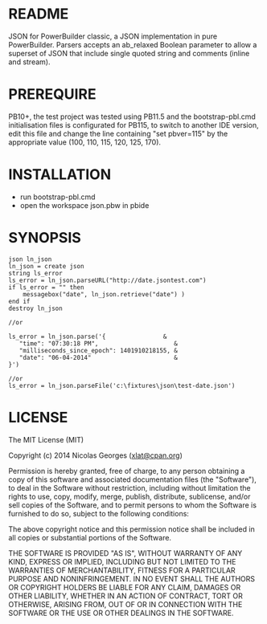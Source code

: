 README
======

JSON for PowerBuilder classic, a JSON implementation in pure PowerBuilder.
Parsers accepts an ab_relaxed Boolean parameter to allow a superset of JSON 
that include single quoted string and comments (inline and stream).

PREREQUIRE
==========

PB10+, the test project was tested using PB11.5 and the bootstrap-pbl.cmd 
initialisation files is configurated for PB115, to switch to another IDE 
version, edit this file and change the line containing "set pbver=115" by
the appropriate value (100, 110, 115, 120, 125, 170).

INSTALLATION
============

* run bootstrap-pbl.cmd 
* open the workspace json.pbw in pbide

SYNOPSIS
========

```
json ln_json
ln_json = create json
string ls_error
ls_error = ln_json.parseURL("http://date.jsontest.com")
if ls_error = "" then
    messagebox("date", ln_json.retrieve("date") )
end if
destroy ln_json

//or

ls_error = ln_json.parse('{                &
   "time": "07:30:18 PM",                     &
   "milliseconds_since_epoch": 1401910218155, &
   "date": "06-04-2014"                       &
}')

//or
ls_error = ln_json.parseFile('c:\fixtures\json\test-date.json')
```
LICENSE
=======

The MIT License (MIT)

Copyright (c) 2014 Nicolas Georges (xlat@cpan.org)

Permission is hereby granted, free of charge, to any person obtaining a copy of
this software and associated documentation files (the "Software"), to deal in
the Software without restriction, including without limitation the rights to
use, copy, modify, merge, publish, distribute, sublicense, and/or sell copies of
the Software, and to permit persons to whom the Software is furnished to do so,
subject to the following conditions:

The above copyright notice and this permission notice shall be included in all
copies or substantial portions of the Software.

THE SOFTWARE IS PROVIDED "AS IS", WITHOUT WARRANTY OF ANY KIND, EXPRESS OR
IMPLIED, INCLUDING BUT NOT LIMITED TO THE WARRANTIES OF MERCHANTABILITY, FITNESS
FOR A PARTICULAR PURPOSE AND NONINFRINGEMENT. IN NO EVENT SHALL THE AUTHORS OR
COPYRIGHT HOLDERS BE LIABLE FOR ANY CLAIM, DAMAGES OR OTHER LIABILITY, WHETHER
IN AN ACTION OF CONTRACT, TORT OR OTHERWISE, ARISING FROM, OUT OF OR IN
CONNECTION WITH THE SOFTWARE OR THE USE OR OTHER DEALINGS IN THE SOFTWARE.
